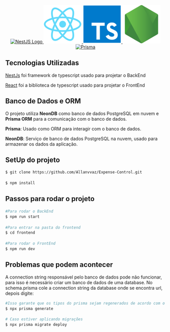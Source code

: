 <p align="center">
  <a href="https://nestjs.com/" target="_blank">
    <img src="https://nestjs.com/img/logo-small.svg" width="120" alt="NestJS Logo"/>
  </a>
  <a href="https://react.dev/" target="_blank">
    <img src="https://raw.githubusercontent.com/devicons/devicon/master/icons/react/react-original.svg" alt="React" width="120" height="120"/>
  </a>
  <a href="https://www.typescriptlang.org/" target="_blank">
    <img src="https://raw.githubusercontent.com/devicons/devicon/master/icons/typescript/typescript-original.svg" alt="TypeScript" width="120" height="120"/>
  </a>
  <a href="https://nodejs.org/" target="_blank">
    <img src="https://raw.githubusercontent.com/devicons/devicon/master/icons/nodejs/nodejs-original.svg" alt="Node.js" width="120" height="120"/>
  </a>
  <a href="https://www.prisma.io/" target="_blank">
    <img src="https://avatars.githubusercontent.com/u/17219288?s=200&v=4" alt="Prisma" width="120" height="120"/>
  </a>
</p>

## Tecnologias Utilizadas

[NestJs](https://github.com/nestjs/nest) foi framework de typescript usado para projetar o BackEnd


[React](https://github.com/facebook/react) foi a biblioteca de typescript usado para projetar o FrontEnd

## Banco de Dados e ORM

O projeto utiliza **NeonDB** como banco de dados PostgreSQL em nuvem e **Prisma ORM** para a comunicação com o banco de dados.

 **Prisma**: Usado como ORM para interagir com o banco de dados.
 
 **NeonDB**: Serviço de banco de dados PostgreSQL na nuvem, usado para armazenar os dados da aplicação.
## SetUp do projeto

```bash
$ git clone https://github.com/Allanvvaz/Expense-Control.git

$ npm install
```

## Passos para rodar o projeto

```bash
#Para rodar o BackEnd
$ npm run start

#Para entrar na pasta do frontend
$ cd frontend

#Para rodar o FrontEnd
$ npm run dev
```

## Problemas que podem acontecer

A connection string responsável pelo banco de dados pode não funcionar, para isso é necessário criar um banco de dados de uma database.
No schema.prisma cole a connection string da database onde se encontra url, depois digite:

```bash
#Isso garante que os tipos do prisma sejam regenerados de acordo com o banco de dados
$ npx prisma generate

# Caso estiver aplicando migrações
$ npx prisma migrate deploy





